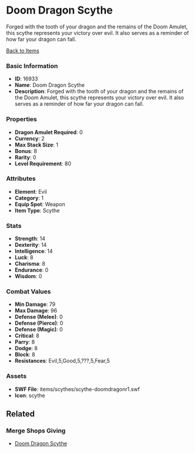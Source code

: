 # Doom Dragon Scythe

Forged with the tooth of your dragon and the remains of the Doom Amulet, this scythe represents your victory over evil. It also serves as a reminder of how far your dragon can fall.

[Back to Items](../items.md)

### Basic Information

- **ID**: 16933
- **Name**: Doom Dragon Scythe
- **Description**: Forged with the tooth of your dragon and the remains of the Doom Amulet, this scythe represents your victory over evil. It also serves as a reminder of how far your dragon can fall.

### Properties

- **Dragon Amulet Required**: 0
- **Currency**: 2
- **Max Stack Size**: 1
- **Bonus**: 8
- **Rarity**: 0
- **Level Requirement**: 80

### Attributes

- **Element**: Evil
- **Category**: 1
- **Equip Spot**: Weapon
- **Item Type**: Scythe

### Stats

- **Strength**: 14
- **Dexterity**: 14
- **Intelligence**: 14
- **Luck**: 8
- **Charisma**: 8
- **Endurance**: 0
- **Wisdom**: 0

### Combat Values

- **Min Damage**: 79
- **Max Damage**: 96
- **Defense (Melee)**: 0
- **Defense (Pierce)**: 0
- **Defense (Magic)**: 0
- **Critical**: 8
- **Parry**: 8
- **Dodge**: 8
- **Block**: 8
- **Resistances**: Evil,5,Good,5,???,5,Fear,5

### Assets

- **SWF File**: items/scythes/scythe-doomdragonr1.swf
- **Icon**: scythe

## Related

### Merge Shops Giving

- [Doom Dragon Scythe](../merge-shops/263-doom-dragon-scythe.md)

